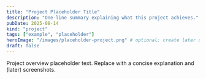 ```yaml
---
title: "Project Placeholder Title"
description: "One-line summary explaining what this project achieves."
pubDate: 2025-08-14
kind: "project"
tags: ["example", "placeholder"]
heroImage: "/images/placeholder-project.png" # optional; create later or remove
draft: false
---
```


<!-- Replace this paragraph with a short narrative:
- What problem does the project solve?
- What tools/approach would be used (e.g., 'data viz', 'ml')?
- What outcome or result would be shown?
-->
Project overview placeholder text. Replace with a concise explanation and (later) screenshots.
